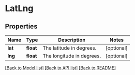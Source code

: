 # LatLng

## Properties
Name | Type | Description | Notes
------------ | ------------- | ------------- | -------------
**lat** | **float** | The latitude in degrees. | [optional] 
**lng** | **float** | The longitude in degrees. | [optional] 

[[Back to Model list]](../README.md#documentation-for-models) [[Back to API list]](../README.md#documentation-for-api-endpoints) [[Back to README]](../README.md)

